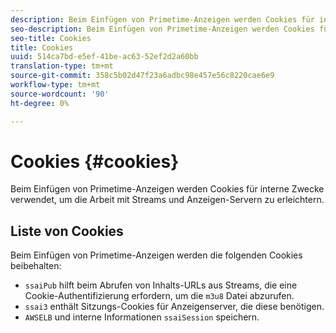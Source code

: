 ```yaml
---
description: Beim Einfügen von Primetime-Anzeigen werden Cookies für interne Zwecke verwendet, um die Arbeit mit Streams und Anzeigen-Servern zu erleichtern.
seo-description: Beim Einfügen von Primetime-Anzeigen werden Cookies für interne Zwecke verwendet, um die Arbeit mit Streams und Anzeigen-Servern zu erleichtern.
seo-title: Cookies
title: Cookies
uuid: 514ca7bd-e5ef-41be-ac63-52ef2d2a60bb
translation-type: tm+mt
source-git-commit: 358c5b02d47f23a6adbc98e457e56c8220cae6e9
workflow-type: tm+mt
source-wordcount: '90'
ht-degree: 0%

---
```



# Cookies {#cookies}

Beim Einfügen von Primetime-Anzeigen werden Cookies für interne Zwecke verwendet, um die Arbeit mit Streams und Anzeigen-Servern zu erleichtern.

## Liste von Cookies

Beim Einfügen von Primetime-Anzeigen werden die folgenden Cookies beibehalten:

* `ssaiPub` hilft beim Abrufen von Inhalts-URLs aus Streams, die eine Cookie-Authentifizierung erfordern, um die  `m3u8` Datei abzurufen.
* `ssai3` enthält Sitzungs-Cookies für Anzeigenserver, die diese benötigen.
* `AWSELB` und interne Informationen  `ssaiSession` speichern.